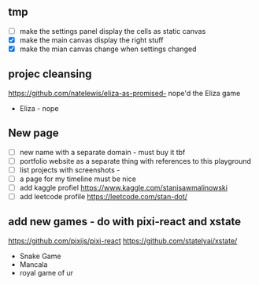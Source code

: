 
## tmp
- [ ] make the settings panel display the cells as static canvas
- [x] make the main canvas display the right stuff
- [x] make the mian canvas change when settings changed

## projec cleansing
https://github.com/natelewis/eliza-as-promised- nope'd the Eliza game
- Eliza - nope

## New page
- [ ] new name with a separate domain - must buy it tbf
- [ ] portfolio website as a separate thing with references to this playground
- [ ] list projects with screenshots - 
- [ ] a page for my timeline must be nice
- [ ] add kaggle profiel https://www.kaggle.com/stanisawmalinowski
- [ ] add leetcode profile https://leetcode.com/stan-dot/

## add new games - do with pixi-react and xstate
https://github.com/pixijs/pixi-react
https://github.com/statelyai/xstate/
- Snake Game
- Mancala
- royal game of ur
